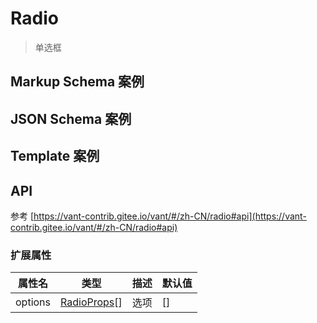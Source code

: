 # Radio

> 单选框

## Markup Schema 案例

<dumi-previewer demoPath="guide/radio/markup-schema" />

## JSON Schema 案例

<dumi-previewer demoPath="guide/radio/json-schema" />

## Template 案例

<dumi-previewer demoPath="guide/radio/template" />

## API

参考 [https://vant-contrib.gitee.io/vant/#/zh-CN/radio#api](https://vant-contrib.gitee.io/vant/#/zh-CN/radio#api)

### 扩展属性

| 属性名  | 类型                                                                                 | 描述 | 默认值 |
| ------- | ------------------------------------------------------------------------------------ | ---- | ------ |
| options | [RadioProps](https://vant-contrib.gitee.io/vant/#/zh-CN/form#api#radio-attributes)[] | 选项 | []     |
